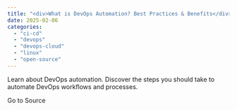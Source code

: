 ```yaml
---
title: "<div>What is DevOps Automation? Best Practices & Benefits</div>"
date: 2025-02-06
categories: 
  - "ci-cd"
  - "devops"
  - "devops-cloud"
  - "linux"
  - "open-source"
---
```


Learn about DevOps automation. Discover the steps you should take to automate DevOps workflows and processes.

Go to Source
